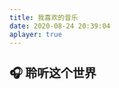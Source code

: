 ```yaml
---
title: 我喜欢的音乐
date: 2020-08-24 20:39:04
aplayer: true
---
```


## 🎧 聆听这个世界

<div class="aplayer" data-id="320603130" data-server="netease" data-type="playlist" data-mutex="true" data-preload="auto" data-theme="#3F51B5" data-autoplay="false"></div>